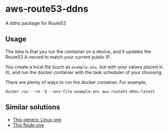 # aws-route53-ddns
A ddns package for Route53

## Usage
The idea is that you run the container on a device, and it updates the Route53 A-record to match your current public IP.  

You create a local file (such as `example.env`, but with your values placed in it), and run the docker container with the task scheduler of your choosing.

There are plenty of ways to run the docker container.  For example, 
```
docker run --rm -d --env-file example.env aws-route53-ddns:latest
```

## Similar solutions
- [This generic Linux one](https://www.cloudsavvyit.com/3103/how-to-roll-your-own-dynamic-dns-with-aws-route-53/)
- [This Node one](https://hub.docker.com/r/sjmayotte/route53-dynamic-dns/)